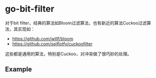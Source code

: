 # go-bit-filter

对于bit filter，经典的算法如Bloom过滤算法，也有新近的算法Cuckoo过滤算法，其实现如：

- https://github.com/willf/bloom
- https://github.com/seiflotfy/cuckoofilter

这些都是通用的算法，特别是Cuckoo，对冲突做了很巧妙的处理。




## Example

```go

```

